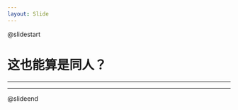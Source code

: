 ```yaml
---
layout: Slide
---
```


@slidestart

# 这也能算是同人？

---

<!-- slide2 -->

---

<!-- slide3 -->

@slideend